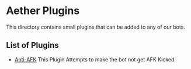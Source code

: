 # Aether Plugins

This directory contains small plugins that can be added to any of our bots.

## List of Plugins

* [Anti-AFK](./anti-afk) This Plugin Attempts to make the bot not get AFK Kicked.